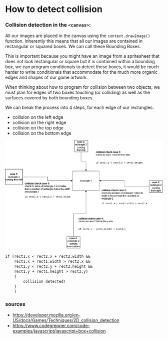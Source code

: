 # How to detect collision

### Collision detection in the `<canvas>`:

All our images are placed in the canvas using the `context.drawImage()` function. Inherently this means that all our images are contained in rectangular or squared boxes. We can call these Bounding Boxes.

This is important because you might have an image from a spritesheet that does not look rectangular or square but it is contained within a bounding box, we can program conditionals to detect these boxes, it would be much harder to write conditionals that accommodate for the much more organic edges and shapes of our game artwork. 

When thinking about how to program for collision between two objects, we must plan for edges of two boxes touching (or colliding) as well as the surfaces covered by both bounding boxes.

We can break the process into 4 steps, for each edge of our rectangles:
* collision on the left edge
* collision on the right edge
* collision on the top edge
* collision on the bottom edge

![](collision-detection.png)


```
if (rect1.x < rect2.x + rect2.width && 
    rect1.x + rect1.width > rect2.x && 
    rect1.y < rect2.y + rect2.height &&
    rect1.y + rect1.height > rect2.y) 
    {
        collision detected!
    }
    )
```

### sources 
* https://developer.mozilla.org/en-US/docs/Games/Techniques/2D_collision_detection
* https://www.codegrepper.com/code-examples/javascript/javascript+box+collision

